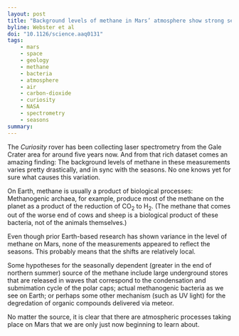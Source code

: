 ```yaml
---
layout: post
title: "Background levels of methane in Mars’ atmosphere show strong seasonal variations"
byline: Webster et al
doi: "10.1126/science.aaq0131"
tags:
    - mars
    - space
    - geology
    - methane
    - bacteria
    - atmosphere
    - air
    - carbon-dioxide
    - curiosity
    - NASA
    - spectrometry
    - seasons
summary:
---
```


The _Curiosity_ rover has been collecting laser spectrometry from the Gale Crater area for around five years now. And from that rich dataset comes an amazing finding: The background levels of methane in these measurements varies pretty drastically, and in sync with the seasons. No one knows yet for sure what causes this variation.

On Earth, methane is usually a product of biological processes: Methanogenic archaea, for example, produce most of the methane on the planet as a product of the reduction of CO<sub>2</sub> to H<sub>2</sub>. (The methane that comes out of the worse end of cows and sheep is a biological product of these bacteria, not of the animals themselves.)

Even though prior Earth-based research has shown variance in the level of methane on Mars, none of the measurements appeared to reflect the seasons. This probably means that the shifts are relatively local.

Some hypotheses for the seasonally dependent (greater in the end of northern summer) source of the methane include large underground stores that are released in waves that correspond to the condensation and submimation cycle of the polar caps; actual methanogenic bacteria as we see on Earth; or perhaps some other mechanism (such as UV light) for the degredation of organic compounds delivered via meteor.

No matter the source, it is clear that there are atmospheric processes taking place on Mars that we are only just now beginning to learn about.
